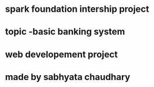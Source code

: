 






# spark foundation intership project
# topic -basic banking system
# web developement project
# made by sabhyata chaudhary

